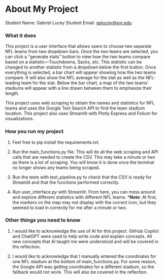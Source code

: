 # About My Project

Student Name:  Gabriel Lucey
Student Email:  gplucey@syr.edu

### What it does
This project is a user interface that allows users to choose two separate NFL teams from two dropdown bars. Once the two teams are selected, you can click a "generate stats" button to view how the two teams compare based on a statistic—Touchdowns, Sacks, etc. This statistic can be changed to another statistic from a dropdown below the first button. Once everything is selected, a bar chart will appear showing how the two teams compare. It will also show the NFL average for the stat as well as the NFL-leading team for the stat. Below the bar chart, a map of the two teams' stadiums will appear with a line drawn between them to emphasize their length.

This project uses web scraping to obtain the names and statistics for NFL teams and uses the Google Text Search API to find the team stadium location.
This project also uses Streamlit with Plotly Express and Folium for visualizations.
### How you run my project

1. Feel free to pip install the requirements.txt.

2. Run the main_functions.py file. This will do all the web scraping and API calls that are needed to create the CSV. This may take a minute or two as there is a lot of scraping. You will know it is done once the terminal no longer shows any teams being scraped.

3. Run the tests with test_pipeline.py to check that the CSV is ready for Streamlit and that the functions performed correctly.

4. Run user_interface.py with Streamlit. From here, you can mess around and explore different statistics with different NFL teams.
***Note**: At first, the markers on the map may not display with the correct icon, but they seemed to load in correctly for me after a minute or two.

### Other things you need to know

1. I would like to acknowledge the use of AI for this project. GitHub Copilot and ChatGPT were used to help write code and explain concepts. All new concepts that AI taught me were understood and will be covered in the reflection.

2. I would like to acknowledge that I manually entered the coordinates for one NFL stadium at the bottom of main_functions.py. For some reason, the Google API was getting coordinates for a different stadium, so the fallback would not work. This will also be covered in the reflection.